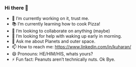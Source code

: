 ### Hi there 👋

- 🔭 I’m currently working on it, trust me.
- 📚 I’m currently learning how to cook Pizza!
- 👯 I’m looking to collaborate on anything (maybe)
- 🤔 I’m looking for help with waking up early in morning.
- 💬 Ask me about Planets and outer space.
- 📫 How to reach me: https://www.linkedin.com/in/kuharan/
- 😄 Pronouns: HE/HIM/HIS, whats yours?
- ⚡ Fun fact: Peanuts aren’t technically nuts. Ok Bye.
